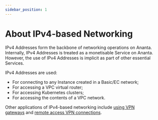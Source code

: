```yaml
---
sidebar_position: 1
---
```

# About IPv4-based Networking

IPv4 Addresses form the backbone of networking operations on Ananta. Internally, IPv4 Addresses is treated as a monetisable Service on Ananta. However, the use of IPv4 Addresses is implicit as part of other essential Services.

IPv4 Addresses are used:

- For connecting to any Instance created in a Basic/EC network;
- For accessing a VPC virtual router;
- For accessing Kubernetes clusters;
- For accessing the contents of a VPC network.

Other applications of IPv4-based networking include [using VPN gateways](ManagingVPNGatewaysandSite-to-SiteVPN) and [remote access VPN connections](UsingRemoteAccessVPNwithVPC).



